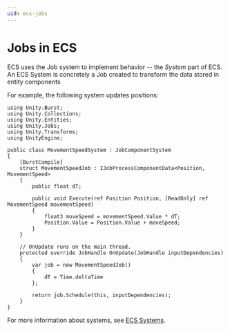 ```yaml
---
uid: ecs-jobs
---
```

# Jobs in ECS

ECS uses the Job system to implement behavior -- the *System* part of ECS. An ECS System is concretely a Job created to transform the data stored in entity components 

For example, the following system updates positions:

    using Unity.Burst;
    using Unity.Collections;
    using Unity.Entities;
    using Unity.Jobs;
    using Unity.Transforms;
    using UnityEngine;
    
    public class MovementSpeedSystem : JobComponentSystem
    {
        [BurstCompile]
        struct MovementSpeedJob : IJobProcessComponentData<Position, MovementSpeed>
        {
            public float dT;
    
            public void Execute(ref Position Position, [ReadOnly] ref MovementSpeed movementSpeed)
            {
                float3 moveSpeed = movementSpeed.Value * dT;
                Position.Value = Position.Value + moveSpeed;
            }
        }
    
        // OnUpdate runs on the main thread.
        protected override JobHandle OnUpdate(JobHandle inputDependencies)
        {
            var job = new MovementSpeedJob()
            {
                dT = Time.deltaTime
            };
    
            return job.Schedule(this, inputDependencies);
        }
    }


For more information about systems, see [ECS Systems](ecs_systems.md).